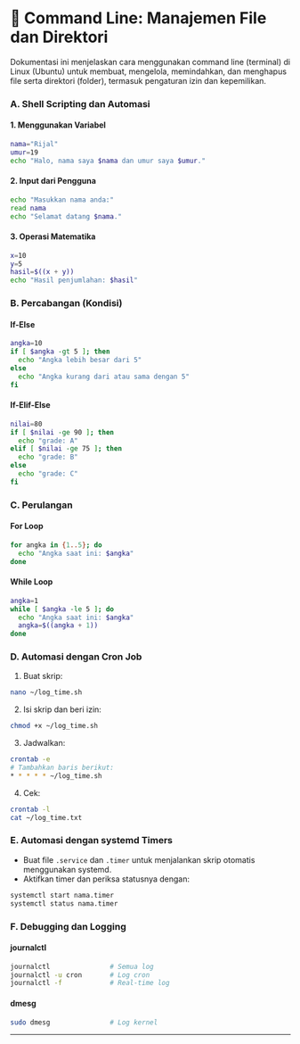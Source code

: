 # 📁 Command Line: Manajemen File dan Direktori

Dokumentasi ini menjelaskan cara menggunakan command line (terminal) di Linux (Ubuntu) untuk membuat, mengelola, memindahkan, dan menghapus file serta direktori (folder), termasuk pengaturan izin dan kepemilikan.

### A. Shell Scripting dan Automasi

#### 1. Menggunakan Variabel
```bash
nama="Rijal"
umur=19
echo "Halo, nama saya $nama dan umur saya $umur."
```

#### 2. Input dari Pengguna
```bash
echo "Masukkan nama anda:"
read nama
echo "Selamat datang $nama."
```

#### 3. Operasi Matematika
```bash
x=10
y=5
hasil=$((x + y))
echo "Hasil penjumlahan: $hasil"
```

### B. Percabangan (Kondisi)

#### If-Else
```bash
angka=10
if [ $angka -gt 5 ]; then
  echo "Angka lebih besar dari 5"
else
  echo "Angka kurang dari atau sama dengan 5"
fi
```

#### If-Elif-Else
```bash
nilai=80
if [ $nilai -ge 90 ]; then
  echo "grade: A"
elif [ $nilai -ge 75 ]; then
  echo "grade: B"
else
  echo "grade: C"
fi
```

### C. Perulangan

#### For Loop
```bash
for angka in {1..5}; do
  echo "Angka saat ini: $angka"
done
```

#### While Loop
```bash
angka=1
while [ $angka -le 5 ]; do
  echo "Angka saat ini: $angka"
  angka=$((angka + 1))
done
```

### D. Automasi dengan Cron Job
1. Buat skrip:
```bash
nano ~/log_time.sh
```
2. Isi skrip dan beri izin:
```bash
chmod +x ~/log_time.sh
```
3. Jadwalkan:
```bash
crontab -e
# Tambahkan baris berikut:
* * * * * ~/log_time.sh
```
4. Cek:
```bash
crontab -l
cat ~/log_time.txt
```

### E. Automasi dengan systemd Timers
- Buat file `.service` dan `.timer` untuk menjalankan skrip otomatis menggunakan systemd.
- Aktifkan timer dan periksa statusnya dengan:
```bash
systemctl start nama.timer
systemctl status nama.timer
```

### F. Debugging dan Logging

#### journalctl
```bash
journalctl               # Semua log
journalctl -u cron       # Log cron
journalctl -f            # Real-time log
```

#### dmesg
```bash
sudo dmesg               # Log kernel
```

---
